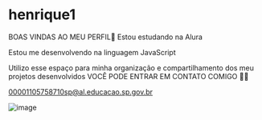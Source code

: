 # henrique1
BOAS VINDAS AO MEU PERFIL💙
  Estou estudando na Alura
  
Estou me desenvolvendo na linguagem JavaScript

Utilizo esse espaço para minha organização e compartilhamento dos meu projetos desenvolvidos
VOCÊ PODE ENTRAR EM CONTATO COMIGO 💾📧


00001105758710sp@al.educacao.sp.gov.br 


![image](https://github.com/henrique1920/henrique1/assets/171103231/acbe172b-8193-45c0-a01d-00be822a184f)

